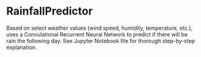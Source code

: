 # RainfallPredictor
Based on select weather values (wind speed, humidity, temperature, etc.), uses a Convulational Recurrent Neural Network to predict if there will be rain the following day. See Jupyter Notebook file for thorough step-by-step explanation.
